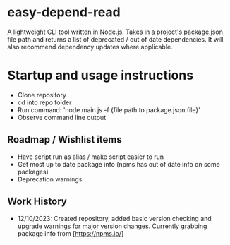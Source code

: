 # easy-depend-read
A lightweight CLI tool written in Node.js. Takes in a project's package.json file path and returns a list of deprecated / out of date dependencies. It will also recommend dependency updates where applicable. 

# Startup and usage instructions

- Clone repository
- cd into repo folder
- Run command: 'node main.js -f {file path to package.json file}'
- Observe command line output

## Roadmap / Wishlist items

- Have script run as alias / make script easier to run
- Get most up to date package info (npms has out of date info on some packages)
- Deprecation warnings

## Work History

- 12/10/2023: Created repository, added basic version checking and upgrade warnings for major version changes. Currently grabbing package info from [https://npms.io/]

